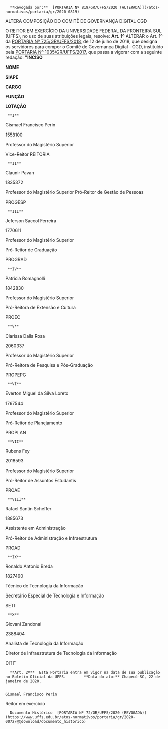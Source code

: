       **Revogada por:**  [PORTARIA Nº 819/GR/UFFS/2020 (ALTERADA)](/atos-normativos/portaria/gr/2020-0819) 

   ALTERA COMPOSIÇÃO DO COMITÊ DE GOVERNANÇA DIGITAL CGD  

 O REITOR EM EXERCÍCIO DA UNIVERSIDADE FEDERAL DA FRONTEIRA SUL (UFFS), no uso de suas atribuições legais, resolve:   **Art. 1º**  ALTERAR o Art. 1º da [PORTARIA Nº 725/GR/UFFS/2018](https://www.uffs.edu.br/atos-normativos/portaria/gr/2018-0725), de 12 de julho de 2018, que designa os servidores para compor o Comitê de Governança Digital - CGD, instituído pela [PORTARIA Nº 1035/GR/UFFS/2017](https://www.uffs.edu.br/atos-normativos/portaria/gr/2017-1035), que passa a vigorar com a seguinte redação:        **"INCISO**

   **NOME**

   **SIAPE**

   **CARGO**

   **FUNÇÃO**

   **LOTAÇÃO**

     **I**

   Gismael Francisco Perin

   1558100

   Professor do Magistério Superior

  Vice-Reitor  REITORIA

     **II**

   Claunir Pavan

   1835372

  Professor do Magistério Superior  Pró-Reitor de Gestão de Pessoas

   PROGESP

     **III**

   Jeferson Saccol Ferreira

   1770611

   Professor do Magistério Superior

   Pró-Reitor de Graduação

   PROGRAD

     **IV**

   Patricia Romagnolli

   1842830

   Professor do Magistério Superior

   Pró-Reitora de Extensão e Cultura

   PROEC

     **V**

   Clarissa Dalla Rosa

   2060337

   Professor do Magistério Superior

   Pró-Reitora de Pesquisa e Pós-Graduação

   PROPEPG

     **VI**

   Everton Miguel da Silva Loreto

   1767544

   Professor do Magistério Superior

   Pró-Reitor de Planejamento

   PROPLAN

     **VII**

   Rubens Fey

   2018593

   Professor do Magistério Superior

   Pró-Reitor de Assuntos Estudantis

   PROAE

     **VIII**

   Rafael Santin Scheffer

   1885673

   Assistente em Administração

   Pró-Reitor de Administração e Infraestrutura

   PROAD

     **IX**

   Ronaldo Antonio Breda

   1827490

   Técnico de Tecnologia da Informação

   Secretário Especial de Tecnologia e Informação

   SETI

     **X**

   Giovani Zandonai

   2388404

   Analista de Tecnologia da Informação

   Diretor de Infraestrutura de Tecnologia da Informação

   DITI"

      **Art. 2º**  Esta Portaria entra em vigor na data de sua publicação no Boletim Oficial da UFFS.        **Data do ato:** Chapecó-SC, 22 de janeiro de 2020.   
 

    Gismael Francisco Perin   
 Reitor em exercício 

      Documento Histórico  [PORTARIA Nº 72/GR/UFFS/2020 (REVOGADA)](https://www.uffs.edu.br/atos-normativos/portaria/gr/2020-0072/@@download/documento_historico)     
      